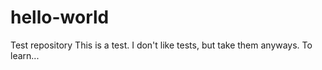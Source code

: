 # hello-world
Test repository
This is a test.
I don't like tests, but take them anyways.
To learn...
